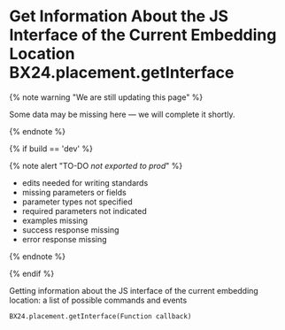# Get Information About the JS Interface of the Current Embedding Location BX24.placement.getInterface

{% note warning "We are still updating this page" %}

Some data may be missing here — we will complete it shortly.

{% endnote %}

{% if build == 'dev' %}

{% note alert "TO-DO _not exported to prod_" %}

- edits needed for writing standards
- missing parameters or fields
- parameter types not specified
- required parameters not indicated
- examples missing
- success response missing
- error response missing

{% endnote %}

{% endif %}

Getting information about the JS interface of the current embedding location: a list of possible commands and events

`BX24.placement.getInterface(Function callback)`